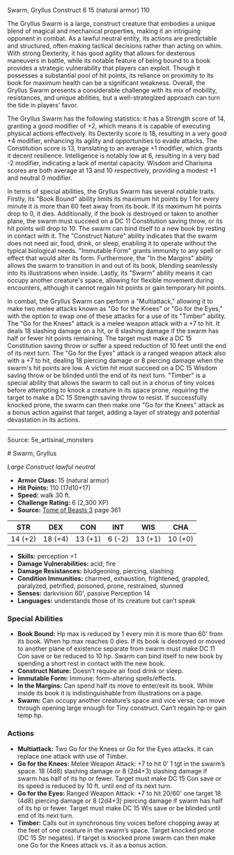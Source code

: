<MonsterName/>Swarm, Gryllus</MonsterName>
<CreatureType/>Construct</CreatureType>
<CR/>6</CR>
<AC/>15 (natural armor)</AC>
<HP/>110</HP>
<summary>The Gryllus Swarm is a large, construct creature that embodies a unique blend of magical and mechanical properties, making it an intriguing opponent in combat. As a lawful neutral entity, its actions are predictable and structured, often making tactical decisions rather than acting on whim. With strong Dexterity, it has good agility that allows for dexterous maneuvers in battle, while its notable feature of being bound to a book provides a strategic vulnerability that players can exploit. Though it possesses a substantial pool of hit points, its reliance on proximity to its book for maximum health can be a significant weakness. Overall, the Gryllus Swarm presents a considerable challenge with its mix of mobility, resistances, and unique abilities, but a well-strategized approach can turn the tide in players' favor.</summary>

<detail>

The Gryllus Swarm has the following statistics: it has a Strength score of 14, granting a good modifier of +2, which means it is capable of executing physical actions effectively. Its Dexterity score is 18, resulting in a very good +4 modifier, enhancing its agility and opportunities to evade attacks. The Constitution score is 13, translating to an average +1 modifier, which grants it decent resilience. Intelligence is notably low at 6, resulting in a very bad -2 modifier, indicating a lack of mental capacity. Wisdom and Charisma scores are both average at 13 and 10 respectively, providing a modest +1 and neutral 0 modifier.

In terms of special abilities, the Gryllus Swarm has several notable traits. Firstly, its "Book Bound" ability limits its maximum hit points by 1 for every minute it is more than 60 feet away from its book. If its maximum hit points drop to 0, it dies. Additionally, if the book is destroyed or taken to another plane, the swarm must succeed on a DC 11 Constitution saving throw, or its hit points will drop to 10. The swarm can bind itself to a new book by resting in contact with it. The "Construct Nature" ability indicates that the swarm does not need air, food, drink, or sleep, enabling it to operate without the typical biological needs. "Immutable Form" grants immunity to any spell or effect that would alter its form. Furthermore, the "In the Margins" ability allows the swarm to transition in and out of its book, blending seamlessly into its illustrations when inside. Lastly, its "Swarm" ability means it can occupy another creature's space, allowing for flexible movement during encounters, although it cannot regain hit points or gain temporary hit points.

In combat, the Gryllus Swarm can perform a "Multiattack," allowing it to make two melee attacks known as "Go for the Knees" or "Go for the Eyes," with the option to swap one of these attacks for a use of its "Timber" ability. The "Go for the Knees" attack is a melee weapon attack with a +7 to hit. It deals 18 slashing damage on a hit, or 8 slashing damage if the swarm has half or fewer hit points remaining. The target must make a DC 15 Constitution saving throw or suffer a speed reduction of 10 feet until the end of its next turn. The "Go for the Eyes" attack is a ranged weapon attack also with a +7 to hit, dealing 18 piercing damage or 8 piercing damage when the swarm's hit points are low. A victim hit must succeed on a DC 15 Wisdom saving throw or be blinded until the end of its next turn. "Timber" is a special ability that allows the swarm to call out in a chorus of tiny voices before attempting to knock a creature in its space prone, requiring the target to make a DC 15 Strength saving throw to resist. If successfully knocked prone, the swarm can then make one "Go for the Knees" attack as a bonus action against that target, adding a layer of strategy and potential devastation in its actions.</detail>



---

Source: 5e_artisinal_monsters

<statblock>
# Swarm, Gryllus

*Large* *Construct* *lawful neutral*

- **Armor Class:** 15 (natural armor)
- **Hit Points:** 110 (17d10+17)
- **Speed:** walk 30 ft.
- **Challenge Rating:** 6 (2,300 XP)
- **Source:** [Tome of Beasts 3](https://koboldpress.com/kpstore/product/tome-of-beasts-3-for-5th-edition/) page 361

| STR | DEX | CON | INT | WIS | CHA |
| --- | --- | --- | --- | --- | --- |
| 14 (+2) | 18 (+4) | 13 (+1) | 6 (-2) | 13 (+1) | 10 (+0) |

- **Skills:** perception +1
- **Damage Vulnerabilities:** acid, fire
- **Damage Resistances:** bludgeoning, piercing, slashing
- **Condition Immunities:** charmed, exhaustion, frightened, grappled, paralyzed, petrified, poisoned, prone, restrained, stunned 
- **Senses:** darkvision 60', passive Perception 14
- **Languages:** understands those of its creature but can’t speak

### Special Abilities

- **Book Bound:** Hp max is reduced by 1 every min it is more than 60' from its book. When hp max reaches 0 dies. If its book is destroyed or moved to another plane of existence separate from swarm must make DC 11 Con save or be reduced to 10 hp. Swarm can bind itself to new book by spending a short rest in contact with the new book.
- **Construct Nature:** Doesn’t require air food drink or sleep.
- **Immutable Form:** Immune: form-altering spells/effects.
- **In the Margins:** Can spend half its move to enter/exit its book. While inside its book it is indistinguishable from illustrations on a page.
- **Swarm:** Can occupy another creature’s space and vice versa; can move through opening large enough for Tiny construct. Can’t regain hp or gain temp hp.

### Actions

- **Multiattack:** Two Go for the Knees or Go for the Eyes attacks. It can replace one attack with use of Timber.
- **Go for the Knees:** Melee Weapon Attack: +7 to hit 0' 1 tgt in the swarm’s space. 18 (4d8) slashing damage or 8 (2d4+3) slashing damage if swarm has half of its hp or fewer. Target must make DC 15 Con save or its speed is reduced by 10 ft. until end of its next turn.
- **Go for the Eyes:** Ranged Weapon Attack: +7 to hit 20/60' one target 18 (4d8) piercing damage or 8 (2d4+3) piercing damage if swarm has half of its hp or fewer. Target must make DC 15 Wis save or be blinded until end of its next turn.
- **Timber:** Calls out in synchronous tiny voices before chopping away at the feet of one creature in the swarm’s space. Target knocked prone (DC 15 Str negates). If target is knocked prone swarm can then make one Go for the Knees attack vs. it as a bonus action.


</statblock>


